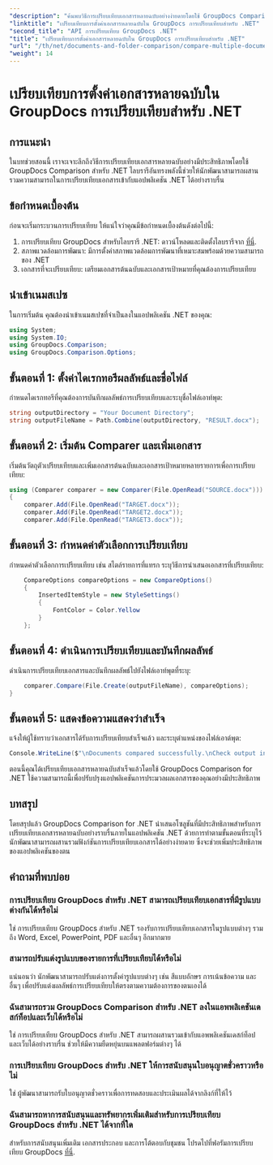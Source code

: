 ```yaml
---
"description": "ค้นพบวิธีการเปรียบเทียบเอกสารหลายฉบับอย่างง่ายดายโดยใช้ GroupDocs Comparison สำหรับ .NET ปฏิบัติตามคำแนะนำทีละขั้นตอนของเราเพื่อการประมวลผลเอกสารที่ราบรื่น"
"linktitle": "เปรียบเทียบการตั้งค่าเอกสารหลายฉบับใน GroupDocs การเปรียบเทียบสำหรับ .NET"
"second_title": "API การเปรียบเทียบ GroupDocs .NET"
"title": "เปรียบเทียบการตั้งค่าเอกสารหลายฉบับใน GroupDocs การเปรียบเทียบสำหรับ .NET"
"url": "/th/net/documents-and-folder-comparison/compare-multiple-documents-settings-dotnet/"
"weight": 14
---
```


# เปรียบเทียบการตั้งค่าเอกสารหลายฉบับใน GroupDocs การเปรียบเทียบสำหรับ .NET

## การแนะนำ
ในบทช่วยสอนนี้ เราจะเจาะลึกถึงวิธีการเปรียบเทียบเอกสารหลายฉบับอย่างมีประสิทธิภาพโดยใช้ GroupDocs Comparison สำหรับ .NET ไลบรารีอันทรงพลังนี้ช่วยให้นักพัฒนาสามารถผสานรวมความสามารถในการเปรียบเทียบเอกสารเข้ากับแอปพลิเคชัน .NET ได้อย่างราบรื่น
## ข้อกำหนดเบื้องต้น
ก่อนจะเริ่มกระบวนการเปรียบเทียบ ให้แน่ใจว่าคุณมีข้อกำหนดเบื้องต้นดังต่อไปนี้:
1. การเปรียบเทียบ GroupDocs สำหรับไลบรารี .NET: ดาวน์โหลดและติดตั้งไลบรารีจาก [ที่นี่](https://releases-groupdocs.com/comparison/net/).
2. สภาพแวดล้อมการพัฒนา: มีการตั้งค่าสภาพแวดล้อมการพัฒนาที่เหมาะสมพร้อมด้วยความสามารถของ .NET
3. เอกสารที่จะเปรียบเทียบ: เตรียมเอกสารต้นฉบับและเอกสารเป้าหมายที่คุณต้องการเปรียบเทียบ

## นำเข้าเนมสเปซ
ในการเริ่มต้น คุณต้องนำเข้าเนมสเปซที่จำเป็นลงในแอปพลิเคชัน .NET ของคุณ:
```csharp
using System;
using System.IO;
using GroupDocs.Comparison;
using GroupDocs.Comparison.Options;
```
## ขั้นตอนที่ 1: ตั้งค่าไดเรกทอรีผลลัพธ์และชื่อไฟล์
กำหนดไดเรกทอรีที่คุณต้องการบันทึกผลลัพธ์การเปรียบเทียบและระบุชื่อไฟล์เอาท์พุต:
```csharp
string outputDirectory = "Your Document Directory";
string outputFileName = Path.Combine(outputDirectory, "RESULT.docx");
```
## ขั้นตอนที่ 2: เริ่มต้น Comparer และเพิ่มเอกสาร
เริ่มต้นวัตถุตัวเปรียบเทียบและเพิ่มเอกสารต้นฉบับและเอกสารเป้าหมายหลายรายการเพื่อการเปรียบเทียบ:
```csharp
using (Comparer comparer = new Comparer(File.OpenRead("SOURCE.docx")))
{
    comparer.Add(File.OpenRead("TARGET.docx"));
    comparer.Add(File.OpenRead("TARGET2.docx"));
    comparer.Add(File.OpenRead("TARGET3.docx"));
```
## ขั้นตอนที่ 3: กำหนดค่าตัวเลือกการเปรียบเทียบ
กำหนดค่าตัวเลือกการเปรียบเทียบ เช่น สไตล์รายการที่แทรก ระบุวิธีการนำเสนอเอกสารที่เปรียบเทียบ:
```csharp
    CompareOptions compareOptions = new CompareOptions()
    {
        InsertedItemStyle = new StyleSettings()
        {
            FontColor = Color.Yellow
        }
    };
```
## ขั้นตอนที่ 4: ดำเนินการเปรียบเทียบและบันทึกผลลัพธ์
ดำเนินการเปรียบเทียบเอกสารและบันทึกผลลัพธ์ไปยังไฟล์เอาท์พุตที่ระบุ:
```csharp
    comparer.Compare(File.Create(outputFileName), compareOptions);
}
```
## ขั้นตอนที่ 5: แสดงข้อความแสดงว่าสำเร็จ
แจ้งให้ผู้ใช้ทราบว่าเอกสารได้รับการเปรียบเทียบสำเร็จแล้ว และระบุตำแหน่งของไฟล์เอาต์พุต:
```csharp
Console.WriteLine($"\nDocuments compared successfully.\nCheck output in {outputDirectory}.");
```
ตอนนี้คุณได้เปรียบเทียบเอกสารหลายฉบับสำเร็จแล้วโดยใช้ GroupDocs Comparison for .NET ใช้ความสามารถนี้เพื่อปรับปรุงแอปพลิเคชันการประมวลผลเอกสารของคุณอย่างมีประสิทธิภาพ

## บทสรุป
โดยสรุปแล้ว GroupDocs Comparison for .NET นำเสนอโซลูชันที่มีประสิทธิภาพสำหรับการเปรียบเทียบเอกสารหลายฉบับอย่างราบรื่นภายในแอปพลิเคชัน .NET ด้วยการทำตามขั้นตอนที่ระบุไว้ นักพัฒนาสามารถผสานรวมฟังก์ชันการเปรียบเทียบเอกสารได้อย่างง่ายดาย ซึ่งจะช่วยเพิ่มประสิทธิภาพของแอปพลิเคชันของตน
## คำถามที่พบบ่อย
### การเปรียบเทียบ GroupDocs สำหรับ .NET สามารถเปรียบเทียบเอกสารที่มีรูปแบบต่างกันได้หรือไม่
ใช่ การเปรียบเทียบ GroupDocs สำหรับ .NET รองรับการเปรียบเทียบเอกสารในรูปแบบต่างๆ รวมถึง Word, Excel, PowerPoint, PDF และอื่นๆ อีกมากมาย
### สามารถปรับแต่งรูปแบบของรายการที่เปรียบเทียบได้หรือไม่
แน่นอนว่า นักพัฒนาสามารถปรับแต่งการตั้งค่ารูปแบบต่างๆ เช่น สีแบบอักษร การเน้นข้อความ และอื่นๆ เพื่อปรับแต่งผลลัพธ์การเปรียบเทียบให้ตรงตามความต้องการของตนเองได้
### ฉันสามารถรวม GroupDocs Comparison สำหรับ .NET ลงในแอพพลิเคชันเดสก์ท็อปและเว็บได้หรือไม่
ใช่ การเปรียบเทียบ GroupDocs สำหรับ .NET สามารถผสานรวมเข้ากับแอพพลิเคชันเดสก์ท็อปและเว็บได้อย่างราบรื่น ช่วยให้มีความยืดหยุ่นบนแพลตฟอร์มต่างๆ ได้
### การเปรียบเทียบ GroupDocs สำหรับ .NET ให้การสนับสนุนใบอนุญาตชั่วคราวหรือไม่
ใช่ ผู้พัฒนาสามารถรับใบอนุญาตชั่วคราวเพื่อการทดสอบและประเมินผลได้จากลิงก์ที่ให้ไว้
### ฉันสามารถหาการสนับสนุนและทรัพยากรเพิ่มเติมสำหรับการเปรียบเทียบ GroupDocs สำหรับ .NET ได้จากที่ใด
สำหรับการสนับสนุนเพิ่มเติม เอกสารประกอบ และการโต้ตอบกับชุมชน โปรดไปที่ฟอรัมการเปรียบเทียบ GroupDocs [ที่นี่](https://forum-groupdocs.com/c/comparison/12).